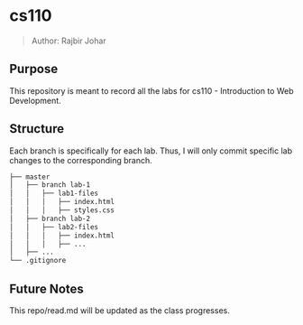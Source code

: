 # cs110

> Author: Rajbir Johar

## Purpose

This repository is meant to record all the labs for cs110 - Introduction to Web Development.

## Structure

Each branch is specifically for each lab. Thus, I will only commit specific lab changes to the corresponding branch.

```bash
├── master
│   ├── branch lab-1
│   │   ├── lab1-files
│   │   │   ├── index.html
│   │   │   ├── styles.css
│   ├── branch lab-2
│   │   ├── lab2-files
│   │   │   ├── index.html
│   │   │   ├── ...
│   ├── ...
└── .gitignore
```

## Future Notes

This repo/read.md will be updated as the class progresses.
